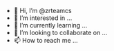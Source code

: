 - 👋 Hi, I’m @zrteamcs
- 👀 I’m interested in ...
- 🌱 I’m currently learning ...
- 💞️ I’m looking to collaborate on ...
- 📫 How to reach me ...

<!---
zrteamcs/zrteamcs is a ✨ special ✨ repository because its `README.md` (this file) appears on your GitHub profile.
You can click the Preview link to take a look at your changes.
--->
